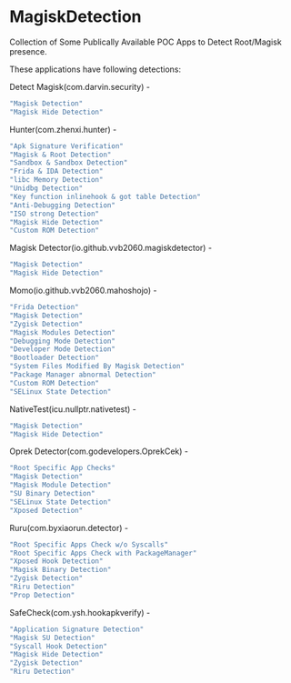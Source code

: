 # MagiskDetection
Collection of Some Publically Available POC Apps to Detect Root/Magisk presence. 

These applications have following detections:

Detect Magisk(com.darvin.security) -
```sh
"Magisk Detection"
"Magisk Hide Detection"
```

Hunter(com.zhenxi.hunter) -
```sh
"Apk Signature Verification"
"Magisk & Root Detection"
"Sandbox & Sandbox Detection"
"Frida & IDA Detection"
"libc Memory Detection"
"Unidbg Detection"
"Key function inlinehook & got table Detection"
"Anti-Debugging Detection"
"ISO strong Detection"
"Magisk Hide Detection"
"Custom ROM Detection"
```

Magisk Detector(io.github.vvb2060.magiskdetector) -
```sh
"Magisk Detection"
"Magisk Hide Detection"
```

Momo(io.github.vvb2060.mahoshojo) -
```sh
"Frida Detection"
"Magisk Detection"
"Zygisk Detection"
"Magisk Modules Detection"
"Debugging Mode Detection"
"Developer Mode Detection"
"Bootloader Detection"
"System Files Modified By Magisk Detection"
"Package Manager abnormal Detection"
"Custom ROM Detection"
"SELinux State Detection"
``` 

NativeTest(icu.nullptr.nativetest) -
```sh
"Magisk Detection"
"Magisk Hide Detection"
```

Oprek Detector(com.godevelopers.OprekCek) -
```sh
"Root Specific App Checks"
"Magisk Detection"
"Magisk Module Detection"
"SU Binary Detection"
"SELinux State Detection"
"Xposed Detection"
```

Ruru(com.byxiaorun.detector) -
```sh
"Root Specific Apps Check w/o Syscalls"
"Root Specific Apps Check with PackageManager"
"Xposed Hook Detection"
"Magisk Binary Detection"
"Zygisk Detection"
"Riru Detection"
"Prop Detection"
```

SafeCheck(com.ysh.hookapkverify) -
```sh
"Application Signature Detection"
"Magisk SU Detection"
"Syscall Hook Detection"
"Magisk Hide Detection"
"Zygisk Detection"
"Riru Detection"
```
